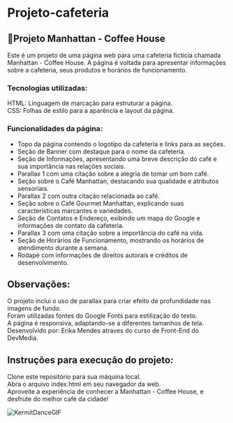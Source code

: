 # Projeto-cafeteria
## 🚀Projeto Manhattan - Coffee House

Este é um projeto de uma página web para uma cafeteria ficticia chamada Manhattan - Coffee House. A página é voltada para apresentar informações sobre a cafeteria, seus produtos e horários de funcionamento.

<h3>Tecnologias utilizadas:</h3>

HTML: Linguagem de marcação para estruturar a página.<br>
CSS: Folhas de estilo para a aparência e layout da página.

<h3>Funcionalidades da página:</h3>
<ul>
<li>Topo da página contendo o logotipo da cafeteria e links para as seções.</li>
<li>Seção de Banner com destaque para o nome da cafeteria.</li>
<li>Seção de Informações, apresentando uma breve descrição do café e sua importância nas relações sociais.</li>
<li>Parallax 1 com uma citação sobre a alegria de tomar um bom café.</li>
<li>Seção sobre o Café Manhattan, destacando sua qualidade e atributos sensoriais.</li>
<li>Parallax 2 com outra citação relacionada ao café.</li>
<li>Seção sobre o Café Gourmet Manhattan, explicando suas características marcantes e variedades.</li>
<li>Seção de Contatos e Endereço, exibindo um mapa do Google e informações de contato da cafeteria.</li>
<li>Parallax 3 com uma citação sobre a importância do café na vida.</li>
<li>Seção de Horários de Funcionamento, mostrando os horários de atendimento durante a semana.</li>
<li>Rodapé com informações de direitos autorais e créditos de desenvolvimento.</li>
</ul>

## Observações:

O projeto inclui o uso de parallax para criar efeito de profundidade nas imagens de fundo.<br>
Foram utilizadas fontes do Google Fonts para estilização do texto.<br>
A página é responsiva, adaptando-se a diferentes tamanhos de tela.<br>
Desenvolvido por: Erika Mendes atraves do curso de Front-End do DevMedia.<br>

## Instruções para execução do projeto:

Clone este repositório para sua máquina local.<br>
Abra o arquivo index.html em seu navegador da web. <br>
Aproveite a experiência de conhecer a Manhattan - Coffee House, e desfrute do melhor café da cidade!

![KermitDanceGIF](https://github.com/ErikaMendes89/Projeto-cafeteria/assets/95776659/71c4e778-cb7d-4500-bb5d-8ca2e796c25b)

